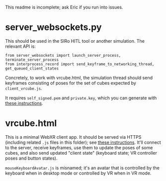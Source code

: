 This readme is incomplete; ask Eric if you run into issues.

# server_websockets.py

This should be used in the SIRo HITL tool or another simulation. The relevant API is:
```
from server_websockets import launch_server_process, terminate_server_process
from interprocess_record import send_keyframe_to_networking_thread, get_queued_client_states
```
Concretely, to work with vrcube.html, the simulation thread should send keyframes consisting of poses for the set of cubes expected by `client_vrcube.js`.

It requires `self_signed.pem` and `private.key`, which you can generate with [these instructions](https://docs.google.com/document/d/1hXuStZKNJafxLQVgl2zy2kyEf8Nke-bYogaPuHYT_M4/edit#bookmark=id.jva9nto0xpbe).

# vrcube.html

This is a minimal WebXR client app. It should be served via HTTPS (including related `.js` files in this folder); see [these instructions](https://docs.google.com/document/d/1hXuStZKNJafxLQVgl2zy2kyEf8Nke-bYogaPuHYT_M4/edit#bookmark=id.jva9nto0xpbe). It'll connect to the server, receive keyframes, use them to update the poses of some cubes, and also send updated "client state" (keyboard state; VR controller poses and button states).

`mouseKeyboardAvatar.js` is misnamed; it's an avatar that is controlled by the keyboard when in desktop mode or controlled by VR when in VR mode.
